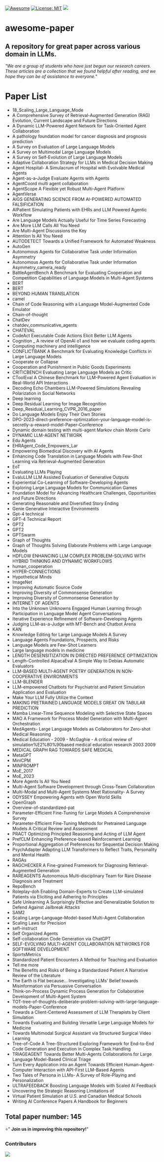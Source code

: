 
[![Awesome](https://awesome.re/badge.svg)](https://github.com/XiaoDu-flying/awesome-paper)
[![License: MIT](https://img.shields.io/badge/License-MIT-green.svg)](https://opensource.org/licenses/MIT)
![](https://img.shields.io/github/last-commit/XiaoDu-flying/awesome-paper?color=green)
# awesome-paper

## A repository for great paper across various domain in LLMs.

*"We are a group of students who have just begun our research careers. These articles are a collection that we found helpful after reading, and we hope they can be of assistance to everyone."*

# Paper List

- 18_Scaling_Large_Language_Mode
- A Comprehensive Survey of Retrieval-Augmented Generation (RAG) Evolution, Current Landscape and Future Directions
- A Dynamic LLM-Powered Agent Network for Task-Oriented Agent Collaboration
- A pathology foundation model for cancer diagnosis and prognosis prediction
- A Survey on Evaluation of Large Language Models
- A Survey on Multimodal Large Language Models
- A Survey on Self-Evolution of Large Language Models
- Adaptive Collaboration Strategy for LLMs in Medical Decision Making
- Agent Hospital- A Simulacrum of Hospital with Evolvable Medical Agents
- Agent-as-a-Judge Evaluate Agents with Agents
- AgentCoord multi agent collaboration
- AgentScope A Flexible yet Robust Multi-Agent Platform
- AgentVerse
- AIGS GENERATING SCIENCE FROM AI-POWERED AUTOMATED FALSIFICATION
- AIPatient Simulating Patients with EHRs and LLM Powered Agentic Workflow
- Are Language Models Actually Useful for Time Series Forecasting
- Are More LLM Calls All You Need
- Are Multi-Agent Discussions the Key
- Attention Is All You Need
- AUTODETECT Towards a Unified Framework for Automated Weakness
- AutoGen
- Autonomous Agents for Collaborative Task under Information Asymmetry
- Autonomous Agents for Collaborative Task under Information Asymmetry_camera_ready
- BattleAgentBench A Benchmark for Evaluating Cooperation and Competition Capabilities of Language Models in Multi-Agent Systems
- BERT
- BERT
- BEYOND HUMAN TRANSLATION
- camel
- Chain of Code Reasoning with a Language Model-Augmented Code Emulator
- Chain-of-thought
- ChatDev
- chatdev_communicative_agents
- CHATEVAL
- CodeAct Executable Code Actions Elicit Better LLM Agents
- Cognition _ A review of OpenAI o1 and how we evaluate coding agents
- Computing machinery and intelligence
- CONFLICTBANK A Benchmark for Evaluating Knowledge Conflicts in Large Language Models
- Cooperate or Collapse
- Cooperation and Punishment in Public Goods Experiments
- CRITICBENCH Evaluating Large Language Models as Critic
- CToolEval A Chinese Benchmark for LLM-Powered Agent Evaluation in Real-World API Interactions
- Decoding Echo Chambers LLM-Powered Simulations Revealing Polarization in Social Networks
- Deep learning
- Deep Residual Learning for Image Recognition
- Deep_Residual_Learning_CVPR_2016_paper
- Do Language Models Enjoy Their Own Stories
- DPO-2023-direct-preference-optimization-your-language-model-is-secretly-a-reward-model-Paper-Conference
- Dynamic domain testing with multi-agent Markov chain Monte Carlo
- DYNAMIC LLM-AGENT NETWORK
- Edu Agents
- EHRAgent_Code_Empowers_Lar
- Empowering Biomedical Discovery with AI Agents
- Enhancing Code Translation in Language Models with Few-Shot Learning via Retrieval-Augmented Generation
- EoT
- Evaluating LLMs Playing
- EvaluLLM LLM Assisted Evaluation of Generative Outputs
- Experiential Co-Learning of Software-Developing Agents
- Exploring Large Language Models for Communication Games
- Foundation Model for Advancing Healthcare Challenges, Opportunities and Future Directions
- Generating Reasonable and Diversified Story Ending
- Genie Generative Interactive Environments
- Gpt-4 technical
- GPT-4 Technical Report
- GPT2
- GPT2
- GPTSwarm
- Graph of Thoughts
- Graph of Thoughts Solving Elaborate Problems with Large Language Models
- HDFLOW ENHANCING LLM COMPLEX PROBLEM-SOLVING WITH HYBRID THINKING AND DYNAMIC WORKFLOWS
- human_cooperation
- HYPER-CONNECTIONS
- Hypothetical Minds
- ImageNet
- Improving Automatic Source Code
- Improving Diversity of Commonsense Generation
- Improving Diversity of Commonsense Generation by
- INTERNET OF AGENTS
- Into the Unknown Unknowns Engaged Human Learning through Participation in Language Model Agent Conversations
- Iterative Experience Refinement of Software-Developing Agents
- Judging LLM-as-a-Judge with MT-Bench and Chatbot Arena
- KAN
- Knowledge Editing for Large Language Models A Survey
- Language Agents Foundations, Prospects, and Risks
- Language Models are Few-Shot Learners
- Large language models in medicine
- LENGTH DESENSITIZATION IN DIRECTED PREFERENCE OPTIMIZATION
- Length-Controlled AlpacaEval A Simple Way to Debias Automatic Evaluators
- LLM-BASED MULTI-AGENT POETRY GENERATION IN NON-COOPERATIVE ENVIRONMENTS
- LLM-BLENDER
- LLM-empowered Chatbots for Psychiatrist and Patient Simulation Application and Evaluation
- Make Your LLM Fully Utilize the Context
- MAKING PRETRAINED LANGUAGE MODELS GREAT ON TABULAR PREDICTION
- Mamba Linear-Time Sequence Modeling with Selective State Spaces
- MAO A Framework for Process Model Generation with Multi-Agent Orchestration
- MedAgents- Large Language Models as Collaborators for Zero-shot Medical Reasoning
- Medical Education - 2009 - McGaghie - A critical review of simulation%E2%80%90based medical education research  2003 2009
- MEDICAL GRAPH RAG TOWARDS SAFE MEDICAL
- MetaGPT
- MiniCPM
- MINPROMPT
- MoE_2017
- MoE_2023
- More Agents Is All You Need
- Multi-Agent Software Development through Cross-Team Collaboration
- Multi-Modal and Multi-Agent Systems Meet Rationality- A Survey
- ODYSSEY Empowering Agents with Open World Skills
- OpenGraph
- Overview-of-standardized-pat
- Parameter-Efficient Fine-Tuning for Large Models A Comprehensive Survey
- Parameter-Efficient Fine-Tuning Methods for Pretrained Language Models A Critical Review and Assessment
- PRACT Optimizing Principled Reasoning and Acting of LLM Agent
- PrefCLM Enhancing Preference-based Reinforcement Learning
- Proportional Aggregation of Preferences for Sequential Decision Making
- PsychAdapter Adapting LLM Transformers to Reflect Traits, Personality and Mental Health
- RAGAs
- RAGCHECKER A Fine-grained Framework for Diagnosing Retrieval-Augmented Generation
- RAREAGENTS Autonomous Multi-disciplinary Team for Rare Disease Diagnosis and Treatment
- RepoBench
- Roleplay-doh Enabling Domain-Experts to Create LLM-simulated Patients via Eliciting and Adhering to Principles
- Safe Unlearning A Surprisingly Effective and Generalizable Solution to Defend Against Jailbreak Attacks
- SAM2
- Scaling Large-Language-Model-based Multi-Agent Collaboration 
- Scaling Laws for Precision
- sefl-instruct
- Self Organized Agents
- Self-collaboration Code Generation via ChatGPT
- SELF-EVOLVING MULTI-AGENT COLLABORATION NETWORKS FOR SOFTWARE DEVELOPMENT
- SportsMetrics
- Standardized Patient Encounters A Method for Teaching and Evaluation
- Tell me more
- The Benefits and Risks of Being a Standardized Patient A Narrative Review of the Literature
- The Earth is Flat because... Investigating LLMs’ Belief towards Misinformation via Persuasive Conversation
- Think-on-Process Dynamic Process Generation for Collaborative Development of Multi-Agent System
- TOT-tree-of-thoughts-deliberate-problem-solving-with-large-language-models-Paper-Conference
- Towards a Client-Centered Assessment of LLM Therapists by Client Simulation
- Towards Evaluating and Building Versatile Large Language Models for Medicine
- Towards Multimodal Surgical Assistant via Structured Surgical Video Learning
- Tree-of-Code A Tree-Structured Exploring Framework for End-to-End Code Generation and Execution in Complex Task Handling
- TRIAGEAGENT Towards Better Multi-Agents Collaborations for Large Language Model-Based Clinical Triage
- Turn Every Application into an Agent Towards Efficient Human-Agent-Computer Interaction with API-First LLM-Based Agents
- Two Tales of Persona in LLMs- A Survey of Role-Playing and Personalization
- ULTRAFEEDBACK Boosting Language Models with Scaled AI Feedback
- Uncovering the Strategic Reasoning Limitations of
- Virtual Patient Simulation at U.S. and Canadian Medical Schools
- Writing AI Conference Papers A Handbook for Beginners
## Total paper number: 145

⭐" **Join us in improving this repository!**"
### Contributors

<a href="https://github.com/Xiaodu-flying/awesome-paper/graphs/contributors">
  <img src="https://contrib.rocks/image?repo=Xiaodu-flying/awesome-paper" />
</a>
            